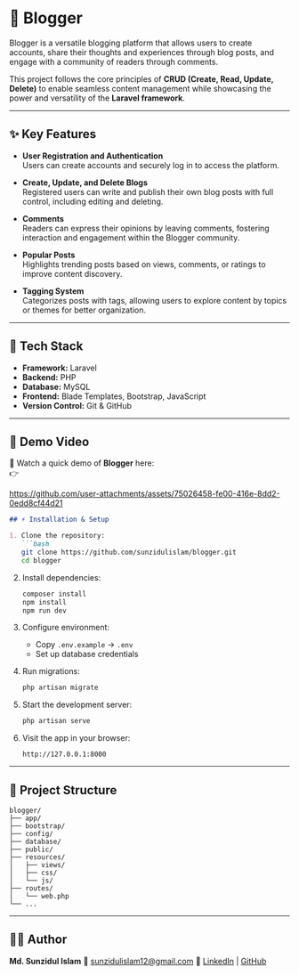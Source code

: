 # 📝 Blogger

Blogger is a versatile blogging platform that allows users to create accounts, share their thoughts and experiences through blog posts, and engage with a community of readers through comments.  

This project follows the core principles of **CRUD (Create, Read, Update, Delete)** to enable seamless content management while showcasing the power and versatility of the **Laravel framework**.  

---

## ✨ Key Features

- **User Registration and Authentication**  
  Users can create accounts and securely log in to access the platform.  

- **Create, Update, and Delete Blogs**  
  Registered users can write and publish their own blog posts with full control, including editing and deleting.  

- **Comments**  
  Readers can express their opinions by leaving comments, fostering interaction and engagement within the Blogger community.  

- **Popular Posts**  
  Highlights trending posts based on views, comments, or ratings to improve content discovery.  

- **Tagging System**  
  Categorizes posts with tags, allowing users to explore content by topics or themes for better organization.  

---

## 🚀 Tech Stack

- **Framework:** Laravel  
- **Backend:** PHP  
- **Database:** MySQL  
- **Frontend:** Blade Templates, Bootstrap, JavaScript  
- **Version Control:** Git & GitHub  

---

## 📸 Demo Video

🎥 Watch a quick demo of **Blogger** here:  
👉 

https://github.com/user-attachments/assets/75026458-fe00-416e-8dd2-0edd8cf44d21

````markdown
## ⚡ Installation & Setup

1. Clone the repository:  
   ```bash
   git clone https://github.com/sunzidulislam/blogger.git
   cd blogger
````

2. Install dependencies:

   ```bash
   composer install
   npm install
   npm run dev
   ```

3. Configure environment:

   * Copy `.env.example` → `.env`
   * Set up database credentials

4. Run migrations:

   ```bash
   php artisan migrate
   ```

5. Start the development server:

   ```bash
   php artisan serve
   ```

6. Visit the app in your browser:

   ```
   http://127.0.0.1:8000
   ```

---

## 📂 Project Structure

```
blogger/
├── app/
├── bootstrap/
├── config/
├── database/
├── public/
├── resources/
│   ├── views/
│   ├── css/
│   └── js/
├── routes/
│   └── web.php
└── ...
```

---

## 👨‍💻 Author

**Md. Sunzidul Islam**
📧 [sunzidulislam12@gmail.com](mailto:sunzidulislam12@gmail.com)
🔗 [LinkedIn](https://www.linkedin.com/in/sunzidulislam) | [GitHub](https://github.com/sunzidulislam)

